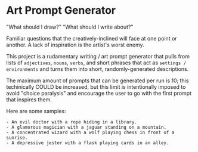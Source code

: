# Art Prompt Generator

"What should I draw?"
"What should I write about?"

Familiar questions that the creatively-inclined will face at one point or another. A lack of inspiration is the artist's
worst enemy.

This project is a rudamentary writing / art prompt generator that pulls from lists of `adjectives`, `nouns`, `verbs`, and 
short phrases that act as `settings / environments` and turns them into short, randomly-generated descriptions. 

The maximum amount of prompts that can be generated per run is 10; this techinically COULD be increased, but this limit
is intentionally imposed to avoid "choice paralysis" and encourage the user to go with the first prompt that inspires them.


Here are some samples:

```
- An evil doctor with a rope hiding in a library.
- A glamorous magician with a jaguar standing on a mountain.
- A concentrated wizard with a wolf playing chess in front of a sunrise.
- A depressive jester with a flask playing cards in an alley.
```
